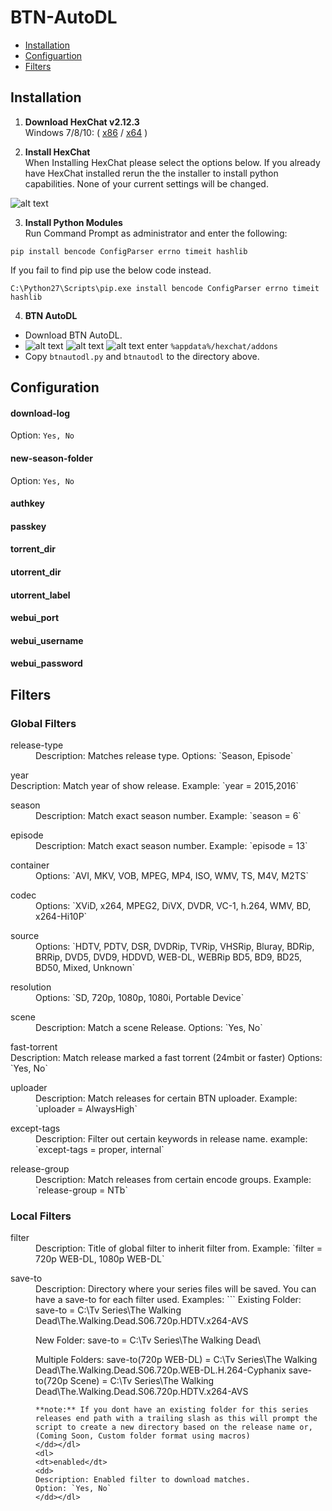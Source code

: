 # BTN-AutoDL

- [Installation](#installation)
- [Configuartion](#configuration)
- [Filters](#filters)

## Installation
1. **Download HexChat v2.12.3**  
  Windows 7/8/10: ( [x86](https://dl.hexchat.net/hexchat/HexChat%202.12.3%20x86.exe) / [x64](https://dl.hexchat.net/hexchat/HexChat%202.12.3%20x64.exe) )
  
2. **Install HexChat**  
  When Installing HexChat please select the options below. If you already have HexChat installed rerun the the installer to install python capabilities. None of your current settings will be changed.
  
  ![alt text](http://oi63.tinypic.com/2rna7bo.jpg "Hexchat Python install")
  
3. **Install Python Modules**  
  Run Command Prompt as administrator and enter the following:  
  ```
pip install bencode ConfigParser errno timeit hashlib
  ```  
  If you fail to find pip use the below code instead.  
  ```
C:\Python27\Scripts\pip.exe install bencode ConfigParser errno timeit hashlib
  ```  
  
  
4. **BTN AutoDL**
  - Download BTN AutoDL.
  - ![alt text](http://i66.tinypic.com/331dqir_th.png "Windows Key") ![alt text](http://i65.tinypic.com/eg8m0n_th.png "Plus") ![alt text](http://icons.iconarchive.com/icons/chromatix/keyboard-keys/32/letter-uppercase-R-icon.png "R Key") enter `%appdata%/hexchat/addons`
  - Copy `btnautodl.py` and `btnautodl` to the directory above. 
  
## Configuration
#### download-log
Option: `Yes, No`  
#### new-season-folder
Option: `Yes, No`  
#### authkey</dt>
#### passkey</dt>
#### torrent_dir</dt>
#### utorrent_dir</dt>
#### utorrent_label</dt>
#### webui_port</dt>
#### webui_username</dt>
#### webui_password</dt>
## Filters
### Global Filters
<dl>
<dt>release-type</dt>
<dd>
Description: Matches release type.  
Options: `Season, Episode`  
</dd></dl>
<dl>
<dt>year</dt>
Description: Match year of show release.  
Example: `year = 2015,2016`  
</dd></dl>
<dl>
<dt>season</dt>
<dd>
Description: Match exact season number.  
Example: `season = 6`  
</dd></dl>
<dl>
<dt>episode</dt>
<dd>
Description: Match exact season number.  
Example: `episode = 13` 
</dd></dl>
<dl>
<dt>container</dt>
<dd>
Options: `AVI, MKV, VOB, MPEG, MP4, ISO, WMV, TS, M4V, M2TS`  
</dd></dl>
<dl>
<dt>codec</dt>
<dd>
Options: `XViD, x264, MPEG2, DiVX, DVDR, VC-1, h.264, WMV, BD, x264-Hi10P`  
</dd></dl>
<dl>
<dt>source</dt>
<dd>
Options:  `HDTV, PDTV, DSR, DVDRip, TVRip, VHSRip, Bluray, BDRip, BRRip, DVD5, DVD9, HDDVD, WEB-DL, WEBRip BD5, BD9, BD25, BD50, Mixed, Unknown`
</dd></dl>
<dl>
<dt>resolution</dt>
<dd>
Options: `SD, 720p, 1080p, 1080i, Portable Device`
</dd></dl>
<dl>
<dt>scene</dt>
<dd>
Description: Match a scene Release.  
Options: `Yes, No`  
</dd></dl>
<dl>
<dt>fast-torrent</dt>
Description: Match release marked a fast torrent (24mbit or faster)  
Options: `Yes, No`  
</dd></dl>
<dl>
<dt>uploader</dt>
<dd>
Description: Match releases for certain BTN uploader.  
Example: `uploader = AlwaysHigh`    
</dd></dl>
<dl>
<dt>except-tags</dt>
<dd>
Description: Filter out certain keywords in release name.  
example: `except-tags = proper, internal`  
</dd></dl>
<dl>
<dt>release-group</dt>
<dd>
Description: Match releases from certain encode groups.  
Example: `release-group = NTb`
</dd></dl>

### Local Filters
<dl>
<dt>filter</dt>
<dd>
Description: Title of global filter to inherit filter from.  
Example: `filter = 720p WEB-DL, 1080p WEB-DL`
</dd></dl>
<dl>
<dt>save-to</dt>
<dd>
Description: Directory where your series files will be saved. You can have a save-to for each filter used.
Examples:
```
Existing Folder:
save-to = C:\Tv Series\The Walking Dead\The.Walking.Dead.S06.720p.HDTV.x264-AVS

New Folder:
save-to = C:\Tv Series\The Walking Dead\

Multiple Folders:
save-to(720p WEB-DL) = C:\Tv Series\The Walking Dead\The.Walking.Dead.S06.720p.WEB-DL.H.264-Cyphanix
save-to(720p Scene) = C:\Tv Series\The Walking Dead\The.Walking.Dead.S06.720p.HDTV.x264-AVS
```
**note:** If you dont have an existing folder for this series releases end path with a trailing slash as this will prompt the script to create a new directory based on the release name or, (Coming Soon, Custom folder format using macros)
</dd></dl>
<dl>
<dt>enabled</dt>
<dd>
Description: Enabled filter to download matches.  
Option: `Yes, No`
</dd></dl>

